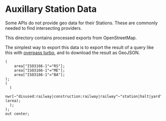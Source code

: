 <!--
SPDX-FileCopyrightText: 2024 Jonah Brüchert <jbb@kaidan.im>

SPDX-License-Identifier: LGPL-2.0-or-later
-->

# Auxillary Station Data

Some APIs do not provide geo data for their Stations.
These are commonly needed to find intersecting providers.

This directory contains processed exports from OpenStreetMap.

The simplest way to export this data is to export the result of a query like this with [overpass turbo](https://overpass-turbo.eu/), and to download the result as GeoJSON.

```
(
    area["ISO3166-1"="RS"];
    area["ISO3166-1"="ME"];
    area["ISO3166-1"="BA"];
);
(
  (
    nwr[~"disused:railway|construction:railway|railway"~"station|halt|yard"](area);
  );
);
out center;
```
